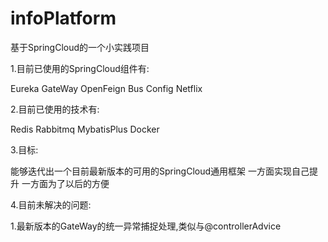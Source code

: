 # infoPlatform
基于SpringCloud的一个小实践项目

1.目前已使用的SpringCloud组件有:

Eureka GateWay OpenFeign Bus Config Netflix

2.目前已使用的技术有:

Redis Rabbitmq MybatisPlus Docker

3.目标:

能够迭代出一个目前最新版本的可用的SpringCloud通用框架 一方面实现自己提升 一方面为了以后的方便

4.目前未解决的问题:

1.最新版本的GateWay的统一异常捕捉处理,类似与@controllerAdvice


